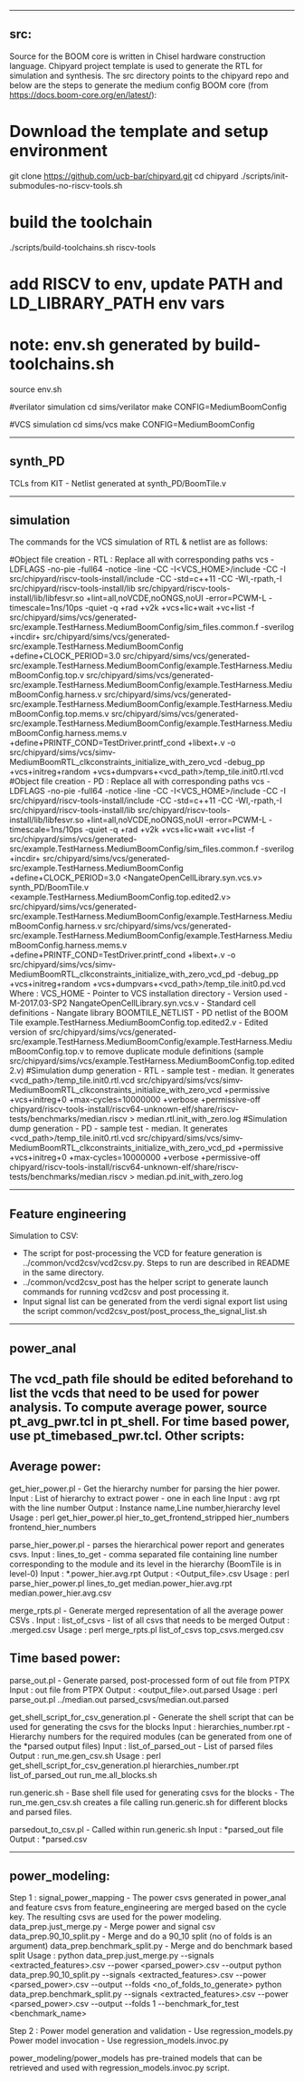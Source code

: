 -----------------------------------------------------------------------------------------------------------------------------------------------------------------------------------------------------
src:
-----------------------------------------------------------------------------------------------------------------------------------------------------------------------------------------------------
Source for the BOOM core is written in Chisel hardware construction language. Chipyard project template is used to generate the RTL for simulation and synthesis. The src directory points to the chipyard repo and below are the steps to generate the medium config BOOM core (from https://docs.boom-core.org/en/latest/):

# Download the template and setup environment
git clone https://github.com/ucb-bar/chipyard.git
cd chipyard
./scripts/init-submodules-no-riscv-tools.sh

# build the toolchain
./scripts/build-toolchains.sh riscv-tools

# add RISCV to env, update PATH and LD_LIBRARY_PATH env vars
# note: env.sh generated by build-toolchains.sh
source env.sh

#verilator simulation
cd sims/verilator
make CONFIG=MediumBoomConfig

#VCS simulation
cd sims/vcs
make CONFIG=MediumBoomConfig

-----------------------------------------------------------------------------------------------------------------------------------------------------------------------------------------------------
synth_PD
-----------------------------------------------------------------------------------------------------------------------------------------------------------------------------------------------------
TCLs from KIT - Netlist generated at synth_PD/BoomTile.v

-----------------------------------------------------------------------------------------------------------------------------------------------------------------------------------------------------
simulation
-----------------------------------------------------------------------------------------------------------------------------------------------------------------------------------------------------
The commands for the VCS simulation of RTL & netlist are as follows:

#Object file creation - RTL  : Replace all <x> with corresponding paths
vcs -LDFLAGS -no-pie -full64 -notice -line -CC -I<VCS_HOME>/include -CC -I src/chipyard/riscv-tools-install/include -CC -std=c++11 -CC -Wl,-rpath,-I src/chipyard/riscv-tools-install/lib  src/chipyard/riscv-tools-install/lib/libfesvr.so  +lint=all,noVCDE,noONGS,noUI -error=PCWM-L -timescale=1ns/10ps -quiet -q +rad +v2k +vcs+lic+wait +vc+list -f  src/chipyard/sims/vcs/generated-src/example.TestHarness.MediumBoomConfig/sim_files.common.f -sverilog +incdir+ src/chipyard/sims/vcs/generated-src/example.TestHarness.MediumBoomConfig +define+CLOCK_PERIOD=3.0  src/chipyard/sims/vcs/generated-src/example.TestHarness.MediumBoomConfig/example.TestHarness.MediumBoomConfig.top.v  src/chipyard/sims/vcs/generated-src/example.TestHarness.MediumBoomConfig/example.TestHarness.MediumBoomConfig.harness.v  src/chipyard/sims/vcs/generated-src/example.TestHarness.MediumBoomConfig/example.TestHarness.MediumBoomConfig.top.mems.v  src/chipyard/sims/vcs/generated-src/example.TestHarness.MediumBoomConfig/example.TestHarness.MediumBoomConfig.harness.mems.v +define+PRINTF_COND=TestDriver.printf_cond +libext+.v -o  src/chipyard/sims/vcs/simv-MediumBoomRTL_clkconstraints_initialize_with_zero_vcd -debug_pp +vcs+initreg+random +vcs+dumpvars+<vcd_path>/temp_tile.init0.rtl.vcd
#Object file creation - PD  : Replace all <x> with corresponding paths
vcs -LDFLAGS -no-pie -full64 -notice -line -CC -I<VCS_HOME>/include -CC -I src/chipyard/riscv-tools-install/include -CC -std=c++11 -CC -Wl,-rpath,-I src/chipyard/riscv-tools-install/lib  src/chipyard/riscv-tools-install/lib/libfesvr.so  +lint=all,noVCDE,noONGS,noUI -error=PCWM-L -timescale=1ns/10ps -quiet -q +rad +v2k +vcs+lic+wait +vc+list -f  src/chipyard/sims/vcs/generated-src/example.TestHarness.MediumBoomConfig/sim_files.common.f -sverilog +incdir+ src/chipyard/sims/vcs/generated-src/example.TestHarness.MediumBoomConfig +define+CLOCK_PERIOD=3.0  <NangateOpenCellLibrary.syn.vcs.v> synth_PD/BoomTile.v  <example.TestHarness.MediumBoomConfig.top.edited2.v>  src/chipyard/sims/vcs/generated-src/example.TestHarness.MediumBoomConfig/example.TestHarness.MediumBoomConfig.harness.v  src/chipyard/sims/vcs/generated-src/example.TestHarness.MediumBoomConfig/example.TestHarness.MediumBoomConfig.harness.mems.v +define+PRINTF_COND=TestDriver.printf_cond +libext+.v -o  src/chipyard/sims/vcs/simv-MediumBoomRTL_clkconstraints_initialize_with_zero_vcd_pd -debug_pp +vcs+initreg+random +vcs+dumpvars+<vcd_path>/temp_tile.init0.pd.vcd
Where : 
  VCS_HOME - Pointer to VCS installation directory - Version used - M-2017.03-SP2
  NangateOpenCellLibrary.syn.vcs.v - Standard cell definitions - Nangate library
  BOOMTILE_NETLIST - PD netlist of the BOOM Tile
  example.TestHarness.MediumBoomConfig.top.edited2.v - Edited version of src/chipyard/sims/vcs/generated-src/example.TestHarness.MediumBoomConfig/example.TestHarness.MediumBoomConfig.top.v to remove duplicate module definitions (sample src/chipyard/sims/vcs/example.TestHarness.MediumBoomConfig.top.edited2.v)
#Simulation dump generation  - RTL - sample test - median. It generates <vcd_path>/temp_tile.init0.rtl.vcd
src/chipyard/sims/vcs/simv-MediumBoomRTL_clkconstraints_initialize_with_zero_vcd +permissive +vcs+initreg+0 +max-cycles=10000000 +verbose  +permissive-off chipyard/riscv-tools-install/riscv64-unknown-elf/share/riscv-tests/benchmarks/median.riscv > median.rtl.init_with_zero.log
#Simulation dump generation  - PD - sample test - median. It generates <vcd_path>/temp_tile.init0.rtl.vcd
src/chipyard/sims/vcs/simv-MediumBoomRTL_clkconstraints_initialize_with_zero_vcd_pd +permissive +vcs+initreg+0 +max-cycles=10000000 +verbose  +permissive-off chipyard/riscv-tools-install/riscv64-unknown-elf/share/riscv-tests/benchmarks/median.riscv > median.pd.init_with_zero.log


-----------------------------------------------------------------------------------------------------------------------------------------------------------------------------------------------------
Feature engineering
-----------------------------------------------------------------------------------------------------------------------------------------------------------------------------------------------------
Simulation to CSV: 
   - The script for post-processing the VCD for feature generation is ../common/vcd2csv/vcd2csv.py. Steps to run are described in README in the same directory.
   - ../common/vcd2csv_post has the helper script to generate launch commands for running vcd2csv and post processing it.
   - Input signal list can be generated from the verdi signal export list using the script common/vcd2csv_post/post_process_the_signal_list.sh
-----------------------------------------------------------------------------------------------------------------------------------------------------------------------------------------------------
power_anal
-----------------------------------------------------------------------------------------------------------------------------------------------------------------------------------------------------
The vcd_path file should be edited beforehand to list the vcds that need to be used for power analysis. To compute average power, source pt_avg_pwr.tcl in pt_shell. For time based power, use pt_timebased_pwr.tcl.
Other scripts:
-------------
Average power:
-------------
get_hier_power.pl - Get the hierarchy number for parsing the hier power.
  Input  : List of hierarchy to extract power - one in each line
  Input  : avg rpt with the line number
  Output : Instance name,Line number,hierarchy level 
  Usage  : perl get_hier_power.pl hier_to_get_frontend_stripped hier_numbers frontend_hier_numbers

parse_hier_power.pl - parses the hierarchical power report and generates csvs.
  Input  : lines_to_get - comma separated file containing line number corresponding to the module and its level in the hierarchy (BoomTile is in level-0)
  Input  : *.power_hier.avg.rpt
  Output : <Output_file>.csv
  Usage  : perl parse_hier_power.pl lines_to_get median.power_hier.avg.rpt median.power_hier.avg.csv

merge_rpts.pl - Generate merged representation of all the average power CSVs .
  Input  : list_of_csvs - list of all csvs that needs to be merged
  Output : <Output>.merged.csv
  Usage  : perl merge_rpts.pl list_of_csvs top_csvs.merged.csv

Time based power:
----------------
parse_out.pl - Generate parsed, post-processed form of out file from PTPX
  Input  : out file from PTPX
  Output : <output_file>.out.parsed
  Usage  : perl parse_out.pl ../median.out parsed_csvs/median.out.parsed

get_shell_script_for_csv_generation.pl - Generate the shell script that can be used for generating the csvs for the blocks
  Input  : hierarchies_number.rpt - Hierarchy numbers for the required modules (can be generated from one of the *parsed output files)
  Input  : list_of_parsed_out - List of parsed files 
  Output : run_me.gen_csv.sh
  Usage  : perl get_shell_script_for_csv_generation.pl hierarchies_number.rpt list_of_parsed_out run_me.all_blocks.sh

run.generic.sh  - Base shell file used for generating csvs for the blocks - The run_me.gen_csv.sh creates a file calling run.generic.sh for different blocks and parsed files.

parsedout_to_csv.pl -  Called within run.generic.sh
  Input  : *parsed_out file
  Output : *parsed.csv

 

-----------------------------------------------------------------------------------------------------------------------------------------------------------------------------------------------------
power_modeling:   
-----------------------------------------------------------------------------------------------------------------------------------------------------------------------------------------------------
Step 1 : 
  signal_power_mapping - The power csvs generated in power_anal and feature csvs from feature_engineering are merged based on the cycle key. The resulting csvs are used for the power modeling.
  data_prep.just_merge.py - Merge power and signal csv
  data_prep.90_10_split.py - Merge and do a 90_10 split (no of folds is an argument)
  data_prep.benchmark_split.py - Merge and do benchmark based split
    Usage :
     python data_prep.just_merge.py --signals <extracted_features>.csv --power <parsed_power>.csv --output <output>
     python data_prep.90_10_split.py --signals  <extracted_features>.csv --power <parsed_power>.csv --output <output> --folds <no_of_folds_to_generate>
     python data_prep.benchmark_split.py --signals <extracted_features>.csv --power <parsed_power>.csv --output <output> --folds 1 --benchmark_for_test <benchmark_name>

Step 2 : 
  Power model generation and validation - Use regression_models.py
  Power model invocation                - Use regression_models.invoc.py


power_modeling/power_models has pre-trained models that can be retrieved and used with regression_models.invoc.py script.
